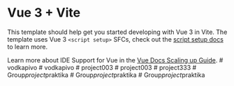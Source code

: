 # Vue 3 + Vite

This template should help get you started developing with Vue 3 in Vite. The template uses Vue 3 `<script setup>` SFCs, check out the [script setup docs](https://v3.vuejs.org/api/sfc-script-setup.html#sfc-script-setup) to learn more.

Learn more about IDE Support for Vue in the [Vue Docs Scaling up Guide](https://vuejs.org/guide/scaling-up/tooling.html#ide-support).
#   v o d k a p i v o  
 #   v o d k a p i v o  
 #   p r o j e c t 0 0 3  
 #   p r o j e c t 0 0 3  
 #   p r o j e c t 3 3 3  
 #   G r o u p _ p r o j e c t _ p r a k t i k a  
 #   G r o u p _ p r o j e c t _ p r a k t i k a  
 #   G r o u p _ p r o j e c t _ p r a k t i k a  
 